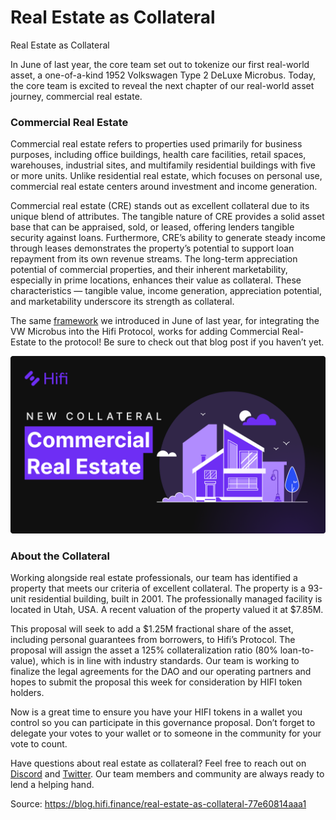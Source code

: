 
# Real Estate as Collateral

Real Estate as Collateral

In June of last year, the core team set out to tokenize our first real-world asset, a one-of-a-kind 1952 Volkswagen Type 2 DeLuxe Microbus. Today, the core team is excited to reveal the next chapter of our real-world asset journey, commercial real estate.

### Commercial Real Estate

Commercial real estate refers to properties used primarily for business purposes, including office buildings, health care facilities, retail spaces, warehouses, industrial sites, and multifamily residential buildings with five or more units. Unlike residential real estate, which focuses on personal use, commercial real estate centers around investment and income generation.

Commercial real estate (CRE) stands out as excellent collateral due to its unique blend of attributes. The tangible nature of CRE provides a solid asset base that can be appraised, sold, or leased, offering lenders tangible security against loans. Furthermore, CRE’s ability to generate steady income through leases demonstrates the property’s potential to support loan repayment from its own revenue streams. The long-term appreciation potential of commercial properties, and their inherent marketability, especially in prime locations, enhances their value as collateral. These characteristics — tangible value, income generation, appreciation potential, and marketability underscore its strength as collateral.

The same [framework](https://blog.hifi.finance/real-world-assets-the-framework-f8180a749256) we introduced in June of last year, for integrating the VW Microbus into the Hifi Protocol, works for adding Commercial Real-Estate to the protocol! Be sure to check out that blog post if you haven’t yet.

![](../images/2024-02-27_real-estate-as-collateral/1_np8sJaBlp_Vxs5QMVqk2xg.png)

### **About the Collateral**

Working alongside real estate professionals, our team has identified a property that meets our criteria of excellent collateral. The property is a 93-unit residential building, built in 2001. The professionally managed facility is located in Utah, USA. A recent valuation of the property valued it at $7.85M.

This proposal will seek to add a $1.25M fractional share of the asset, including personal guarantees from borrowers, to Hifi’s Protocol. The proposal will assign the asset a 125% collateralization ratio (80% loan-to-value), which is in line with industry standards. Our team is working to finalize the legal agreements for the DAO and our operating partners and hopes to submit the proposal this week for consideration by HIFI token holders.

Now is a great time to ensure you have your HIFI tokens in a wallet you control so you can participate in this governance proposal. Don’t forget to delegate your votes to your wallet or to someone in the community for your vote to count.

Have questions about real estate as collateral? Feel free to reach out on [Discord](https://discord.com/invite/PRVfJQbJZ8) and [Twitter](https://twitter.com/hififinance). Our team members and community are always ready to lend a helping hand.


Source: https://blog.hifi.finance/real-estate-as-collateral-77e60814aaa1
